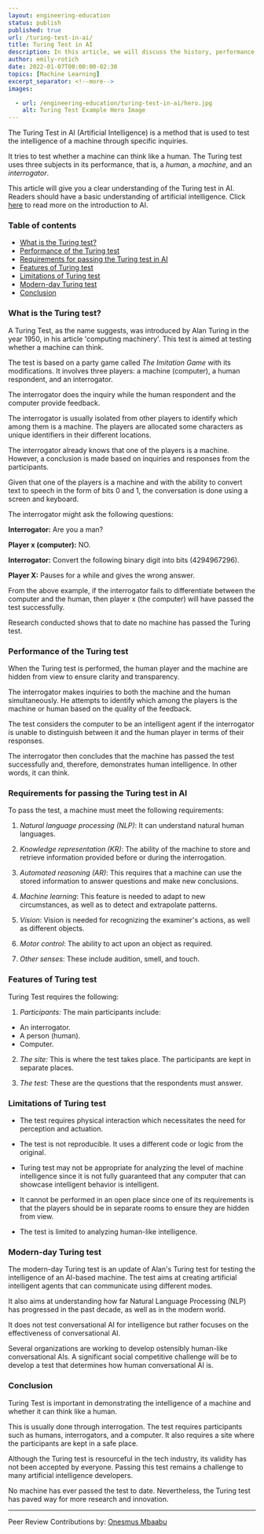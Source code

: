 ```yaml
---
layout: engineering-education
status: publish
published: true
url: /turing-test-in-ai/
title: Turing Test in AI
description: In this article, we will discuss the history, performance, requirements, and limitations of the Turing test in AI. This is a technique for testing the intelligence of machines. 
author: emily-rotich
date: 2022-01-07T00:00:00-02:30
topics: [Machine Learning]
excerpt_separator: <!--more-->
images:

  - url: /engineering-education/turing-test-in-ai/hero.jpg
    alt: Turing Test Example Hero Image
---
```

The Turing Test in AI (Artificial Intelligence) is a method that is used to test the intelligence of a machine through specific inquiries.
<!--more-->
It tries to test whether a machine can think like a human. The Turing test uses three subjects in its performance, that is, a *human*, a *machine*, and an *interrogator*.

This article will give you a clear understanding of the Turing test in AI. Readers should have a basic understanding of artificial intelligence. Click [here](https://materiaalit.github.io/intro-to-ai/) to read more on the introduction to AI.

### Table of contents
- [What is the Turing test?](#what-is-the-turing-test)
- [Performance of the Turing test ](#performance-of-the-turing-test)
- [Requirements for passing the Turing test in AI ](#requirements-for-passing-the-turing-test-in-ai)
- [Features of Turing test](#features-of-turing-test)
- [Limitations of Turing test](#limitations-of-turing-test)
- [Modern-day Turing test](#modern-day-turing-test)
- [Conclusion](#conclusion)

### What is the Turing test?
A Turing Test, as the name suggests, was introduced by Alan Turing in the year 1950, in his article 'computing machinery'. This test is aimed at testing whether a machine can think.

The test is based on a party game called *The Imitation Game* with its modifications. It involves three players: a machine (computer), a human respondent, and an interrogator. 

The interrogator does the inquiry while the human respondent and the computer provide feedback. 

The interrogator is usually isolated from other players to identify which among them is a machine. The players are allocated some characters as unique identifiers in their different locations.

The interrogator already knows that one of the players is a machine. However, a conclusion is made based on inquiries and responses from the participants.

Given that one of the players is a machine and with the ability to convert text to speech in the form of bits 0 and 1, the conversation is done using a screen and keyboard. 

The interrogator might ask the following questions:

**Interrogator:** Are you a man?

**Player x (computer):** NO. 

**Interrogator:** Convert the following binary digit into bits (4294967296).

**Player X:** Pauses for a while and gives the wrong answer.

From the above example, if the interrogator fails to differentiate between the computer and the human, then player x (the computer) will have passed the test successfully. 

Research conducted shows that to date no machine has passed the Turing test.

### Performance of the Turing test  
When the Turing test is performed, the human player and the machine are hidden from view to ensure clarity and transparency. 

The interrogator makes inquiries to both the machine and the human simultaneously. He attempts to identify which among the players is the machine or human based on the quality of the feedback.

The test considers the computer to be an intelligent agent if the interrogator is unable to distinguish between it and the human player in terms of their responses. 

The interrogator then concludes that the machine has passed the test successfully and, therefore, demonstrates human intelligence. In other words, it can think. 

### Requirements for passing the Turing test in AI 
To pass the test, a machine must meet the following requirements:

 1. *Natural language processing (NLP)*: It can understand natural human languages.

 2. *Knowledge representation (KR)*: The ability of the machine to store and retrieve information provided before or during the interrogation.

 3. *Automated reasoning (AR)*: This requires that a machine can use the stored information to answer questions and make new conclusions.
 
 4. *Machine learning*: This feature is needed to adapt to new circumstances, as well as to detect and extrapolate patterns.

 5. *Vision*: Vision is needed for recognizing the examiner's actions, as well as different objects.

 6. *Motor control*: The ability to act upon an object as required.

 7. *Other senses*: These include audition, smell, and touch.

### Features of Turing test
Turing Test requires the following: 

1. *Participants:*
The main participants include:
- An interrogator. 
- A person (human).
- Computer.

2. *The site:*
This is where the test takes place. The participants are kept in separate places.
 
3. *The test:*
These are the questions that the respondents must answer.  

### Limitations of Turing test 
- The test requires physical interaction which necessitates the need for perception and actuation.

- The test is not reproducible. It uses a different code or logic from the original.

- Turing test may not be appropriate for analyzing the level of machine intelligence since it is not fully guaranteed that any computer that can showcase intelligent behavior is intelligent.

- It cannot be performed in an open place since one of its requirements is that the players should be in separate rooms to ensure they are hidden from view.

- The test is limited to analyzing human-like intelligence.

### Modern-day Turing test  
The modern-day Turing test is an update of Alan's Turing test for testing the intelligence of an AI-based machine. The test aims at creating artificial intelligent agents that can communicate using different modes. 

It also aims at understanding how far Natural Language Processing (NLP) has progressed in the past decade, as well as in the modern world.

It does not test conversational AI for intelligence but rather focuses on the effectiveness of conversational AI. 

Several organizations are working to develop ostensibly human-like conversational AIs. A significant social competitive challenge will be to develop a test that determines how human conversational AI is.

### Conclusion
Turing Test is important in demonstrating the intelligence of a machine and whether it can think like a human. 

This is usually done through interrogation. The test requires participants such as humans, interrogators, and a computer. It also requires a site where the participants are kept in a safe place. 

Although the Turing test is resourceful in the tech industry, its validity has not been accepted by everyone. Passing this test remains a challenge to many artificial intelligence developers. 

No machine has ever passed the test to date. Nevertheless, the Turing test has paved way for more research and innovation. 

---
Peer Review Contributions by: [Onesmus Mbaabu](/engineering-education/authors/onesmus-mbaabu/)
